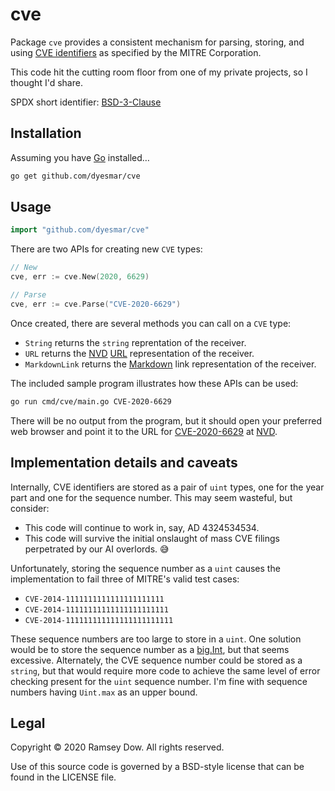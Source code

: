 # cve

Package `cve` provides a consistent mechanism for parsing, storing, and using [CVE identifiers](https://cve.mitre.org) as specified by the MITRE Corporation.

This code hit the cutting room floor from one of my private projects, so I thought I'd share.

SPDX short identifier: [BSD-3-Clause](https://spdx.org/licenses/BSD-3-Clause.html)

## Installation

Assuming you have [Go]() installed…

```bash
go get github.com/dyesmar/cve
```

## Usage

```go
import "github.com/dyesmar/cve"
```

There are two APIs for creating new `CVE` types:

```go
// New
cve, err := cve.New(2020, 6629)

// Parse
cve, err := cve.Parse("CVE-2020-6629")
```

Once created, there are several methods you can call on a `CVE` type:

* `String` returns the `string` reprentation of the receiver.
* `URL` returns the [NVD](https://nvd.nist.gov/) [URL](https://golang.org/pkg/net/url/) representation of the receiver.
* `MarkdownLink` returns the [Markdown](https://daringfireball.net/projects/markdown/) link representation of the receiver.

The included sample program illustrates how these APIs can be used:

```bash
go run cmd/cve/main.go CVE-2020-6629
```

There will be no output from the program, but it should open your preferred web browser and point it to the URL for [CVE-2020-6629](https://nvd.nist.gov/vuln/detail/CVE-2020-6629) at [NVD](https://nvd.nist.gov).

## Implementation details and caveats

Internally, CVE identifiers are stored as a pair of `uint` types, one for the year part and one for the sequence number. This may seem wasteful, but consider:

* This code will continue to work in, say, AD 4324534534.
* This code will survive the initial onslaught of mass CVE filings perpetrated by our AI overlords. 😅

Unfortunately, storing the sequence number as a `uint` causes the implementation to fail three of MITRE's valid test cases:

* `CVE-2014-1111111111111111111111`
* `CVE-2014-11111111111111111111111`
* `CVE-2014-111111111111111111111111`

These sequence numbers are too large to store in a `uint`. One solution would be to store the sequence number as a [big.Int](https://golang.org/pkg/math/big/), but that seems excessive. Alternately, the CVE sequence number could be stored as a `string`, but that would require more code to achieve the same level of error checking present for the `uint` sequence number. I'm fine with sequence numbers having `Uint.max` as an upper bound.

## Legal

Copyright &copy; 2020 Ramsey Dow. All rights reserved.

Use of this source code is governed by a BSD-style license that can be found in the LICENSE file.
